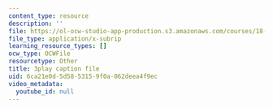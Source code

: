 ```yaml
---
content_type: resource
description: ''
file: https://ol-ocw-studio-app-production.s3.amazonaws.com/courses/18-06sc-linear-algebra-fall-2011/6ca21e0d5d5853159f0a062deea4f9ec_QNpj-gOXW9M.vtt
file_type: application/x-subrip
learning_resource_types: []
ocw_type: OCWFile
resourcetype: Other
title: 3play caption file
uid: 6ca21e0d-5d58-5315-9f0a-062deea4f9ec
video_metadata:
  youtube_id: null
---
```

